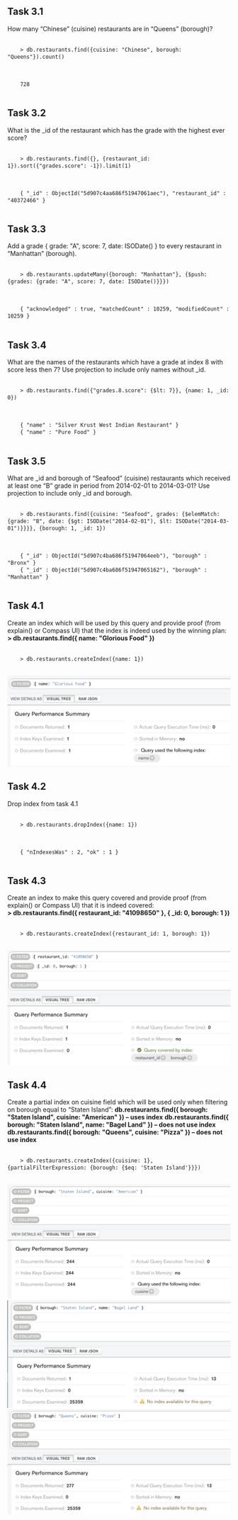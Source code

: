 ## Task 3.1
How many “Chinese” (cuisine) restaurants are in “Queens” (borough)?  
<pre>
  <code>
    > db.restaurants.find({cuisine: "Chinese", borough: "Queens"}).count()
  </code>
</pre>  
<pre>
  <code>
    728
  </code>
</pre>

## Task 3.2
What is the _id of the restaurant which has the grade with the highest ever score?  
<pre>
  <code>
    > db.restaurants.find({}, {restaurant_id: 1}).sort({"grades.score": -1}).limit(1)
  </code>
</pre>
<pre>
  <code>
    { "_id" : ObjectId("5d907c4aa686f51947061aec"), "restaurant_id" : "40372466" }
  </code>
</pre>

## Task 3.3
Add a grade { grade: "A", score: 7, date: ISODate() } to every restaurant in “Manhattan” (borough). 
<pre>
  <code>
    > db.restaurants.updateMany({borough: "Manhattan"}, {$push: {grades: {grade: "A", score: 7, date: ISODate()}}})
  </code>
</pre>
<pre>
  <code>
    { "acknowledged" : true, "matchedCount" : 10259, "modifiedCount" : 10259 }
  </code>
</pre>

## Task 3.4
What are the names of the restaurants which have a grade at index 8 with score less then 7? Use projection to
include only names without _id.
<pre>
  <code>
    > db.restaurants.find({"grades.8.score": {$lt: 7}}, {name: 1, _id: 0})
  </code>
</pre>
<pre>
  <code>
    { "name" : "Silver Krust West Indian Restaurant" }
    { "name" : "Pure Food" }
  </code>
</pre>

## Task 3.5
What are _id and borough of “Seafood” (cuisine) restaurants which received at least one “B” grade in period from
2014-02-01 to 2014-03-01? Use projection to include only _id and borough. 
<pre>
  <code>
    > db.restaurants.find({cuisine: "Seafood", grades: {$elemMatch: {grade: "B", date: {$gt: ISODate("2014-02-01"), $lt: ISODate("2014-03-01")}}}}, {borough: 1, _id: 1})
  </code>
</pre>
<pre>
  <code>
    { "_id" : ObjectId("5d907c4ba686f51947064eeb"), "borough" : "Bronx" }
    { "_id" : ObjectId("5d907c4ba686f51947065162"), "borough" : "Manhattan" }
  </code>
</pre>

## Task 4.1
Create an index which will be used by this query and provide proof (from explain() or Compass UI) that the index is indeed used by the winning plan:  
**> db.restaurants.find({ name: "Glorious Food" })** 
<pre>
  <code>
    > db.restaurants.createIndex({name: 1})
  </code>
</pre>
![Task 4.1](img/4.1.png "Task 4.1")

## Task 4.2  
Drop index from task 4.1  
<pre>
  <code>
    > db.restaurants.dropIndex({name: 1})
  </code>
</pre>  
<pre>
  <code>
    { "nIndexesWas" : 2, "ok" : 1 }
  </code>
</pre>

## Task 4.3  
Create an index to make this query covered and provide proof (from explain() or Compass UI) that it is indeed covered:  
**> db.restaurants.find({ restaurant_id: "41098650" }, { _id: 0, borough: 1 })**  
<pre>
  <code>
    > db.restaurants.createIndex({restaurant_id: 1, borough: 1})
  </code>
</pre>  
![Task 4.3](img/4.3.png "Task 4.3")

##  Task 4.4 
Create a partial index on cuisine field which will be used only when filtering on borough equal to “Staten Island”:
  **db.restaurants.find({ borough: "Staten Island", cuisine: "American" }) – uses index**
  **db.restaurants.find({ borough: "Staten Island", name: "Bagel Land" }) – does not use index**
  **db.restaurants.find({ borough: "Queens", cuisine: "Pizza" }) – does not use index**
<pre>
  <code>
    > db.restaurants.createIndex({cuisine: 1}, {partialFilterExpression: {borough: {$eq: 'Staten Island'}}})
  </code>
</pre> 
![Task 4.4-1](img/4.4-1.png "Task 4.4-1")
![Task 4.4-2](img/4.4-2.png "Task 4.4-2")
![Task 4.4-3](img/4.4-3.png "Task 4.4-3")
